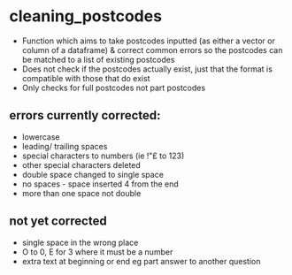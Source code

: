 # cleaning_postcodes

* Function which aims to take postcodes inputted (as either a vector or column of a dataframe) & correct common errors so the postcodes can be matched to a list of existing postcodes
* Does not check if the postcodes actually exist, just that the format is compatible with those that do exist
* Only checks for full postcodes not part postcodes

## errors currently corrected:
* lowercase
* leading/ trailing spaces
* special characters to numbers (ie !"£ to 123)
* other special characters deleted
* double space changed to single space
* no spaces - space inserted 4 from the end
* more than one space not double
## not yet corrected 
* single space in the wrong place
* O to 0, E for 3 where it must be a number
* extra text at beginning or end eg part answer to another question

